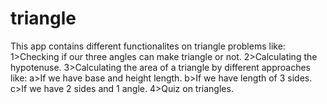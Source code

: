 # triangle
This app contains different functionalites on triangle problems like:
1>Checking if our three angles can make triangle or not.
2>Calculating the hypotenuse.
3>Calculating the area of a triangle by different approaches like:
   a>If we have base and height length.
   b>If we have length of 3 sides.
   c>If we have 2 sides and 1 angle.
4>Quiz on triangles.

